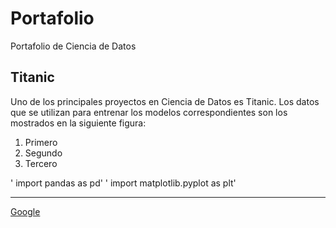 # Portafolio
Portafolio de Ciencia de Datos
## Titanic

Uno de los principales proyectos en Ciencia de Datos es Titanic. Los datos que se utilizan para entrenar los modelos correspondientes son los mostrados en la siguiente figura:

1. Primero
2. Segundo
3. Tercero

' import pandas as pd'
' import matplotlib.pyplot as plt'

---

[Google](https://www.google.com)

